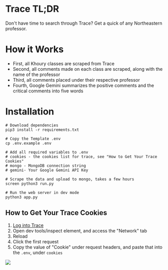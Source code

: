 # Trace TL;DR
Don't have time to search through Trace? Get a quick of any Northeastern professor.

# How it Works

* First, all Khoury classes are scraped from Trace
* Second, all comments made on each class are scraped, along with the name of the professor
* Third, all comments placed under their respective professor
* Fourth, Google Gemini summarizes the positive comments and the critical comments into five words

# Installation

```shell
# Download dependencies
pip3 install -r requirements.txt

# Copy the Template .env
cp .env.example .env

# Add all required variables to .env
# cookies - the cookies list for trace, see "How to Get Your Trace Cookies"
# mongo - MongoDB connection string
# gemini- Your Google Gemini API Key

# Scrape the data and upload to mongo, takes a few hours
screen python3 run.py

# Run the web server in dev mode
python3 app.py
```

## How to Get Your Trace Cookies

1. [Log into Trace](https://www.applyweb.com/eval/shibboleth/neu/36892)
2. Open dev tools/inspect element, and access the "Network" tab
3. Reload
4. Click the first request
5. Copy the value of "Cookie" under request headers, and paste that into the `.env`, under `cookies`

![](https://trentwil.es/a/u9nZeo7qF5.png)

